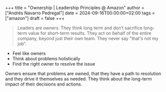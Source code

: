 +++
title = "Ownership | Leadership Principles @ Amazon"
author = ["Andrés Navarro Pedregal"]
date = 2024-09-16T00:00:00+02:00
tags = ["amazon"]
draft = false
+++

> Leaders are owners. They think long term and don’t sacrifice long-term value for short-term results. They act on behalf of the entire company, beyond just their own team. They never say "that's not my job".

-   Feel like owners
-   Think about problems holistically
-   Find the right owner to resolve the issue

Owners ensure that problems are owned, that they have a path to resolution and they drive it themselves as needed.
They think about the long-term impact of their decisions and actions.
